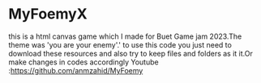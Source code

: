# MyFoemyX
this is a html canvas game which I made for Buet Game jam 2023.The theme was 'you  are your enemy'.'
to use this code you just need to 
download these resources and also try to keep files and folders as it it.Or make changes in codes accordingly
Youtube :https://github.com/anmzahid/MyFoemy
